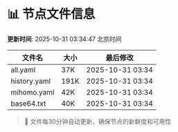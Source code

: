 # 📊 节点文件信息

**更新时间**: 2025-10-31 03:34:47 北京时间

| 文件名 | 大小 | 最后修改 |
|--------|------|----------|
| all.yaml | 37K | 2025-10-31 03:34 |
| history.yaml | 191K | 2025-10-31 03:34 |
| mihomo.yaml | 42K | 2025-10-31 03:34 |
| base64.txt | 40K | 2025-10-31 03:34 |

> 🔄 文件每30分钟自动更新，确保节点的新鲜度和可用性
